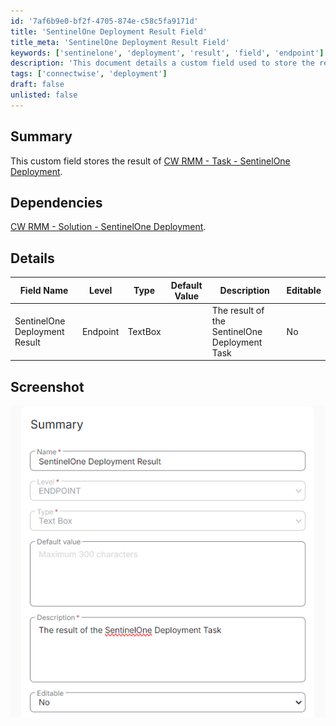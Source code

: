 ```yaml
---
id: '7af6b9e0-bf2f-4705-874e-c58c5fa9171d'
title: 'SentinelOne Deployment Result Field'
title_meta: 'SentinelOne Deployment Result Field'
keywords: ['sentinelone', 'deployment', 'result', 'field', 'endpoint']
description: 'This document details a custom field used to store the result of the SentinelOne deployment task within ConnectWise RMM. It includes dependencies, field details, and a screenshot for reference.'
tags: ['connectwise', 'deployment']
draft: false
unlisted: false
---
```


## Summary

This custom field stores the result of [CW RMM - Task - SentinelOne Deployment](https://proval.itglue.com/DOC-5078775-15806354).

## Dependencies

[CW RMM - Solution - SentinelOne Deployment](https://proval.itglue.com/DOC-5078775-15822040).

## Details

| Field Name                        | Level    | Type     | Default Value | Description                                   | Editable |
|-----------------------------------|----------|----------|---------------|-----------------------------------------------|----------|
| SentinelOne Deployment Result      | Endpoint | TextBox  |               | The result of the SentinelOne Deployment Task | No       |

## Screenshot

![Screenshot](../../../static/img/Endpoint---SentinelOne-Deployment-Result/image_1.png)
